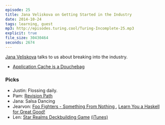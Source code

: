 ```yaml
---
episode: 25
title: Jana Veliskova on Getting Started in the Industry
date: 2014-10-24
tags: learning, guest
mp3: http://episodes.turing.cool/Turing-Incomplete-25.mp3
explicit: true
file_size: 30430464
seconds: 2674
---
```

[Jana Veliskova](https://twitter.com/jveliskova) talks to us about breaking into the industry.

* [Application Cache is a Douchebag](http://alistapart.com/article/application-cache-is-a-douchebag)

### Picks

* Justin: Flossing daily.
* Pam: [Revision Path](http://revisionpath.com/about/)
* Jana: Salsa Dancing
* Jearvon: [Foo Fighters - Something From Nothing ](https://www.youtube.com/watch?v=Y3B0Vx_yQgo), [Learn You a Haskell for Great Good!](http://learnyouahaskell.com/)
* Len: [Star Realms Deckbuilding Game](http://smile.amazon.com/White-Wizard-Games-Realms-Deckbuilding/dp/B00HRGMPIU/ref=sr_1_1?ie=UTF8&qid=1414118662&sr=8-1&keywords=star+realms) [(iTunes)](https://itunes.apple.com/us/app/star-realms/id893447125?mt=8)

